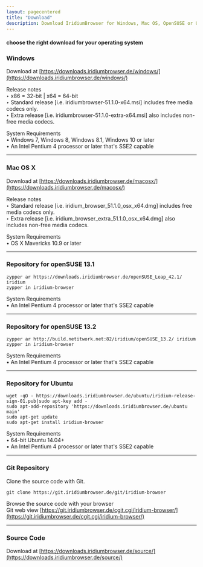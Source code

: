 ```yaml
---
layout: pagecentered
title: "Download"
description: Download IridiumBrowser for Windows, Mac OS, OpenSUSE or Ubuntu
---
```


#### choose the right download for your operating system #

<div class="icon fa-windows"></div>

### Windows ###
Download at [https://downloads.iridiumbrowser.de/windows/](https://downloads.iridiumbrowser.de/windows/)

Release notes    
&#8227; x86 = 32-bit | x64 = 64-bit     
&#8227; Standard release [i.e. iridiumbrowser-51.1.0-x64.msi] includes free media codecs only.    
&#8227; Extra release [i.e. iridiumbrowser-51.1.0-extra-x64.msi] also includes non-free media codecs.     
     
System Requirements     
&#8226; Windows 7, Windows 8, Windows 8.1, Windows 10 or later     
&#8226; An Intel Pentium 4 processor or later that's SSE2 capable     
  
---  
  
<div class="icon fa-apple"></div>
  
### Mac OS X ###
Download at [https://downloads.iridiumbrowser.de/macosx/](https://downloads.iridiumbrowser.de/macosx/)
  

Release notes    
&#8227; Standard release [i.e. iridium_browser_51.1.0_osx_x64.dmg] includes free media codecs only.     
&#8227; Extra release [i.e. iridium_browser_extra_51.1.0_osx_x64.dmg] also includes non-free media codecs.     
     
System Requirements     
&#8226; OS X Mavericks 10.9 or later     
   
---  
  
 <div class="icon fa-database"></div>
 
### Repository for openSUSE 13.1 ###
	zypper ar https://downloads.iridiumbrowser.de/openSUSE_Leap_42.1/ iridium  
	zypper in iridium-browser
     
System Requirements     
&#8226; An Intel Pentium 4 processor or later that's SSE2 capable     
     
---  
  
 <div class="icon fa-database"></div>
 
### Repository for openSUSE 13.2 ###
	zypper ar http://build.netitwork.net:82/iridium/openSUSE_13.2/ iridium  
	zypper in iridium-browser
     
System Requirements     
&#8226; An Intel Pentium 4 processor or later that's SSE2 capable     
     
---  
  
<div class="icon fa-linux"></div> 

### Repository for Ubuntu ###
    wget -qO - https://downloads.iridiumbrowser.de/ubuntu/iridium-release-sign-01.pub|sudo apt-key add -
    sudo apt-add-repository 'https://downloads.iridiumbrowser.de/ubuntu main'
    sudo apt-get update
    sudo apt-get install iridium-browser
     
System Requirements     
&#8226; 64-bit Ubuntu 14.04+     
&#8226; An Intel Pentium 4 processor or later that's SSE2 capable     
     
---  
  
<div class="icon fa-github"></div>

### Git Repository ###
Clone the source code with Git.

    git clone https://git.iridiumbrowser.de/git/iridium-browser  

Browse the source code with your browser  
Git web view [https://git.iridiumbrowser.de/cgit.cgi/iridium-browser/](https://git.iridiumbrowser.de/cgit.cgi/iridium-browser/)
  
---  
  
<div class="icon fa-code"></div>
  
### Source Code ###
Download at [https://downloads.iridiumbrowser.de/source/](https://downloads.iridiumbrowser.de/source/)